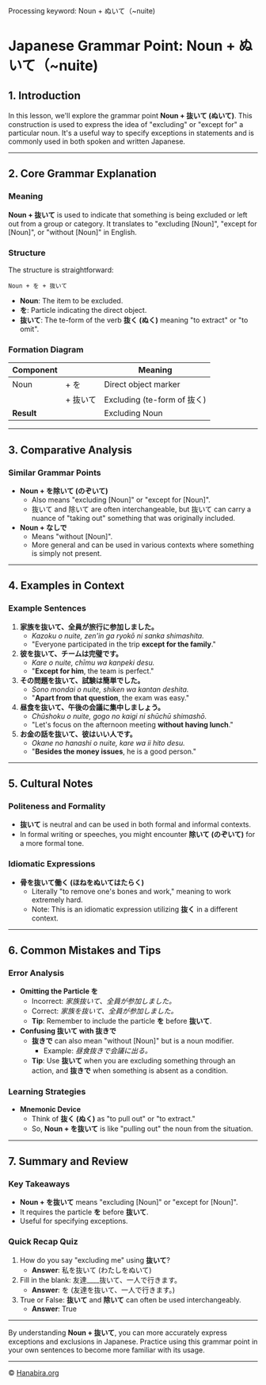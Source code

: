 Processing keyword: Noun + ぬいて（~nuite)
# Japanese Grammar Point: Noun + ぬいて（~nuite)

## 1. Introduction
In this lesson, we'll explore the grammar point **Noun + 抜いて (ぬいて)**. This construction is used to express the idea of "excluding" or "except for" a particular noun. It's a useful way to specify exceptions in statements and is commonly used in both spoken and written Japanese.

---
## 2. Core Grammar Explanation
### Meaning
**Noun + 抜いて** is used to indicate that something is being excluded or left out from a group or category. It translates to "excluding [Noun]", "except for [Noun]", or "without [Noun]" in English.
### Structure
The structure is straightforward:
```
Noun + を + 抜いて
```
- **Noun**: The item to be excluded.
- **を**: Particle indicating the direct object.
- **抜いて**: The te-form of the verb **抜く (ぬく)** meaning "to extract" or "to omit".
### Formation Diagram
| **Component** |            | **Meaning**       |
|---------------|------------|-------------------|
| Noun          | + を       | Direct object marker |
|               | + 抜いて   | Excluding (te-form of 抜く) |
| **Result**    |            | Excluding Noun    |
---
## 3. Comparative Analysis
### Similar Grammar Points
- **Noun + を除いて (のぞいて)**
  - Also means "excluding [Noun]" or "except for [Noun]".
  - 抜いて and 除いて are often interchangeable, but 抜いて can carry a nuance of "taking out" something that was originally included.
- **Noun + なしで**
  - Means "without [Noun]".
  - More general and can be used in various contexts where something is simply not present.
---
## 4. Examples in Context
### Example Sentences
1. **家族を抜いて、全員が旅行に参加しました。**
   - *Kazoku o nuite, zen'in ga ryokō ni sanka shimashita.*
   - "Everyone participated in the trip **except for the family**."
2. **彼を抜いて、チームは完璧です。**
   - *Kare o nuite, chīmu wa kanpeki desu.*
   - "**Except for him**, the team is perfect."
3. **その問題を抜いて、試験は簡単でした。**
   - *Sono mondai o nuite, shiken wa kantan deshita.*
   - "**Apart from that question**, the exam was easy."
4. **昼食を抜いて、午後の会議に集中しましょう。**
   - *Chūshoku o nuite, gogo no kaigi ni shūchū shimashō.*
   - "Let's focus on the afternoon meeting **without having lunch**."
5. **お金の話を抜いて、彼はいい人です。**
   - *Okane no hanashi o nuite, kare wa ii hito desu.*
   - "**Besides the money issues**, he is a good person."
---
## 5. Cultural Notes
### Politeness and Formality
- **抜いて** is neutral and can be used in both formal and informal contexts.
- In formal writing or speeches, you might encounter **除いて (のぞいて)** for a more formal tone.
### Idiomatic Expressions
- **骨を抜いて働く (ほねをぬいてはたらく)**
  - Literally "to remove one's bones and work," meaning to work extremely hard.
  - Note: This is an idiomatic expression utilizing **抜く** in a different context.
---
## 6. Common Mistakes and Tips
### Error Analysis
- **Omitting the Particle を**
  - Incorrect: *家族抜いて、全員が参加しました。*
  - Correct: *家族を抜いて、全員が参加しました。*
  - **Tip**: Remember to include the particle **を** before **抜いて**.
- **Confusing 抜いて with 抜きで**
  - **抜きで** can also mean "without [Noun]" but is a noun modifier.
    - Example: *昼食抜きで会議に出る。*
  - **Tip**: Use **抜いて** when you are excluding something through an action, and **抜きで** when something is absent as a condition.
### Learning Strategies
- **Mnemonic Device**
  - Think of **抜く (ぬく)** as "to pull out" or "to extract."
  - So, **Noun + を抜いて** is like "pulling out" the noun from the situation.
---
## 7. Summary and Review
### Key Takeaways
- **Noun + を抜いて** means "excluding [Noun]" or "except for [Noun]".
- It requires the particle **を** before **抜いて**.
- Useful for specifying exceptions.
### Quick Recap Quiz
1. How do you say "excluding me" using **抜いて**?
   - **Answer**: 私を抜いて (わたしをぬいて)
2. Fill in the blank: 友達____抜いて、一人で行きます。
   - **Answer**: を (友達を抜いて、一人で行きます。)
3. True or False: **抜いて** and **除いて** can often be used interchangeably.
   - **Answer**: True
---
By understanding **Noun + 抜いて**, you can more accurately express exceptions and exclusions in Japanese. Practice using this grammar point in your own sentences to become more familiar with its usage.


---

© [Hanabira.org](https://hanabira.org)
